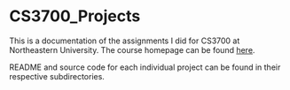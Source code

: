 # CS3700_Projects

This is a documentation of the assignments I did for CS3700 at Northeastern University. The course homepage can be found [here](https://3700.network/).

README and source code for each individual project can be found in their respective subdirectories.

